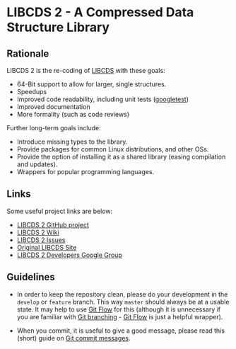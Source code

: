 LIBCDS 2 - A Compressed Data Structure Library
==============================================

Rationale
---------  
LIBCDS 2 is the re-coding of [LIBCDS][libcds1] with these goals:

 - 64-Bit support to allow for larger, single structures.
 - Speedups
 - Improved code readability, including unit tests ([googletest][googtest])
 - Improved documentation
 - More formality (such as code reviews)

Further long-term goals include:

 - Introduce missing types to the library.
 - Provide packages for common Linux distributions, and other OSs.
 - Provide the option of installing it as a shared library (easing compilation and updates).
 - Wrappers for popular programming languages.


Links
-----  
Some useful project links are below:

 - [LIBCDS 2 GitHub project][gitproject]
 - [LIBCDS 2 Wiki][wiki]
 - [LIBCDS 2 Issues][issues]
 - [Original LIBCDS Site][libcds1]
 - [LIBCDS 2 Developers Google Group][devgroup]


Guidelines
----------  
 - In order to keep the repository clean, please do your development in the `develop` or `feature` branch.
   This way `master` should always be at a usable state. It may help to use [Git Flow][gitflow] for this
   (although it is unnecessary if you are familiar with [Git branching][gitbranch] - [Git Flow][gitflow]
   is just a helpful wrapper).

 - When you commit, it is useful to give a good message, please read this (short) guide on [Git commit messages][commitmsg].


[libcds1]: http://libcds.recoded.cl/
[devgroup]: http://groups.google.com/group/libcds-dev/
[googtest]: http://code.google.com/p/googletest/
[gitproject]: https://github.com/fclaude/libcds2
[wiki]: https://github.com/fclaude/libcds2/wiki
[issues]: https://github.com/fclaude/libcds2/issues
[commitmsg]: http://tbaggery.com/2008/04/19/a-note-about-git-commit-messages.html
[gitflow]: jeffkreeftmeijer.com/2010/why-arent-you-using-git-flow/
[gitbranch]: http://progit.org/book/ch3-0.html
